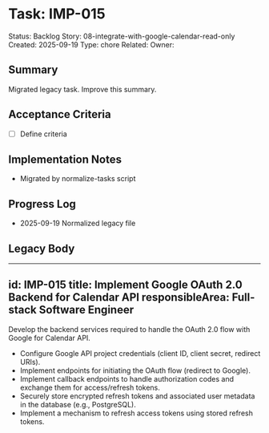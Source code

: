 # Task: IMP-015
Status: Backlog
Story: 08-integrate-with-google-calendar-read-only
Created: 2025-09-19
Type: chore
Related:
Owner:

## Summary
Migrated legacy task. Improve this summary.

## Acceptance Criteria
- [ ] Define criteria

## Implementation Notes
- Migrated by normalize-tasks script

## Progress Log
- 2025-09-19 Normalized legacy file

## Legacy Body

---
id: IMP-015
title: Implement Google OAuth 2.0 Backend for Calendar API
responsibleArea: Full-stack Software Engineer
---
Develop the backend services required to handle the OAuth 2.0 flow with Google for Calendar API.
*   Configure Google API project credentials (client ID, client secret, redirect URIs).
*   Implement endpoints for initiating the OAuth flow (redirect to Google).
*   Implement callback endpoints to handle authorization codes and exchange them for access/refresh tokens.
*   Securely store encrypted refresh tokens and associated user metadata in the database (e.g., PostgreSQL).
*   Implement a mechanism to refresh access tokens using stored refresh tokens.
